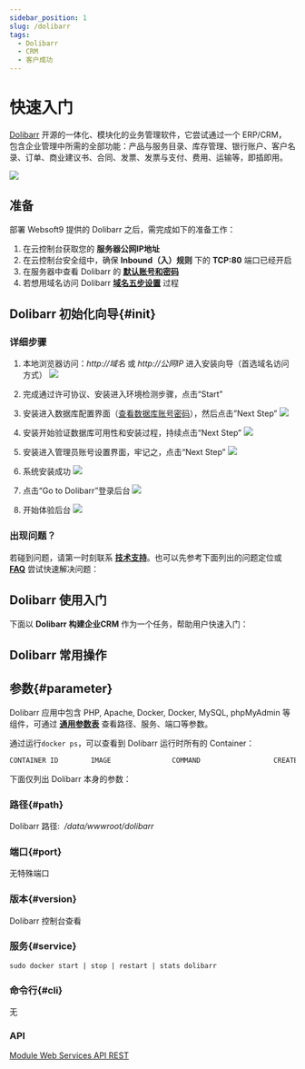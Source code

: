 ```yaml
---
sidebar_position: 1
slug: /dolibarr
tags:
  - Dolibarr
  - CRM
  - 客户成功
---
```


# 快速入门

[Dolibarr](https://www.dolibarr.org/) 开源的一体化、模块化的业务管理软件，它尝试通过一个  ERP/CRM， 包含企业管理中所需的全部功能：产品与服务目录、库存管理、银行账户、客户名录、订单、商业建议书、合同、发票、发票与支付、费用、运输等，即插即用。   

![](https://libs.websoft9.com/Websoft9/DocsPicture/zh/dolibarr/dolibarr-gui-websoft9.webp)

## 准备

部署 Websoft9 提供的 Dolibarr 之后，需完成如下的准备工作：

1. 在云控制台获取您的 **服务器公网IP地址** 
2. 在云控制台安全组中，确保 **Inbound（入）规则** 下的 **TCP:80** 端口已经开启
3. 在服务器中查看 Dolibarr 的 **[默认账号和密码](./user/credentials)**  
4. 若想用域名访问  Dolibarr **[域名五步设置](./administrator/domain_step)** 过程


## Dolibarr 初始化向导{#init}

### 详细步骤

1. 本地浏览器访问：*http://域名* 或 *http://公网IP* 进入安装向导（首选域名访问方式）
   ![](https://libs.websoft9.com/Websoft9/DocsPicture/zh/dolibarr/dolibarr-check-websoft9.png)

2. 完成通过许可协议、安装进入环境检测步骤，点击“Start”
3. 安装进入数据库配置界面（[查看数据库账号密码](./user/credentials)），然后点击”Next Step”
   ![](https://libs.websoft9.com/Websoft9/DocsPicture/zh/dolibarr/dolibarr-dbconf-websoft9.png)

4. 安装开始验证数据库可用性和安装过程，持续点击“Next Step”
   ![](https://libs.websoft9.com/Websoft9/DocsPicture/zh/dolibarr/dolibarr-confss-websoft9.png)

5. 安装进入管理员账号设置界面，牢记之，点击“Next Step”
    ![](https://libs.websoft9.com/Websoft9/DocsPicture/zh/dolibarr/dolibarr-adminconf-websoft9.png)

6. 系统安装成功
    ![](https://libs.websoft9.com/Websoft9/DocsPicture/zh/dolibarr/dolibarr-installss-websoft9.png)

7. 点击“Go to Dolibarr”登录后台
    ![](https://libs.websoft9.com/Websoft9/DocsPicture/zh/dolibarr/dolibarr-login-websoft9.png)

8. 开始体验后台
    ![](https://libs.websoft9.com/Websoft9/DocsPicture/zh/dolibarr/dolibarr-backend-websoft9.png)

### 出现问题？

若碰到问题，请第一时刻联系 **[技术支持](./helpdesk)**。也可以先参考下面列出的问题定位或  **[FAQ](./faq#setup)** 尝试快速解决问题：


## Dolibarr 使用入门

下面以 **Dolibarr 构建企业CRM** 作为一个任务，帮助用户快速入门：


## Dolibarr 常用操作

## 参数{#parameter}

Dolibarr 应用中包含 PHP, Apache, Docker, Docker, MySQL, phpMyAdmin 等组件，可通过 **[通用参数表](./administrator/parameter)** 查看路径、服务、端口等参数。

通过运行`docker ps`，可以查看到 Dolibarr 运行时所有的 Container：

```bash
CONTAINER ID        IMAGE               COMMAND                  CREATED             STATUS              PORTS                                NAMES
```


下面仅列出 Dolibarr 本身的参数：

### 路径{#path}

Dolibarr 路径:  */data/wwwroot/dolibarr*  

### 端口{#port}

无特殊端口

### 版本{#version}

Dolibarr  控制台查看

### 服务{#service}

```shell
sudo docker start | stop | restart | stats dolibarr
```

### 命令行{#cli}

无

### API

[Module Web Services API REST](https://wiki.dolibarr.org/index.php?title=Module_Web_Services_API_REST_(developer))